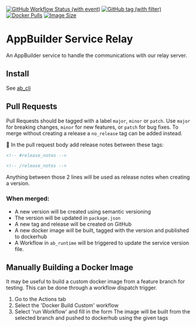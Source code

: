 [![GitHub Workflow Status (with event)](https://img.shields.io/github/actions/workflow/status/digi-serve/ab_service_relay/pr-merge-release.yml?logo=github&label=Build%20%26%20Test)](https://github.com/digi-serve/ab_service_relay/actions/workflows/pr-merge-release.yml)
[![GitHub tag (with filter)](https://img.shields.io/github/v/tag/digi-serve/ab_service_relay?logo=github&label=Latest%20Version)
](https://github.com/digi-serve/ab_service_relay/releases)
[![Docker Pulls](https://img.shields.io/docker/pulls/digiserve/ab-relay?logo=docker&logoColor=white&label=Docker%20Pulls)](https://hub.docker.com/r/digiserve/ab-relay)
[![Image Size](https://img.shields.io/docker/image-size/digiserve/ab-relay/master?logo=docker&logoColor=white&label=Image%20Size)](https://hub.docker.com/r/digiserve/ab-relay/tags)

# AppBuilder Service Relay
An AppBuilder service to handle the communications with our relay server.

## Install
See [ab_cli](https://github.com/digi-serve/ab-cli)

## Pull Requests
Pull Requests should be tagged with a label `major`, `minor` or `patch`. Use `major` for breaking changes, `minor` for new features, or `patch` for bug fixes. To merge without creating a release a `no_release` tag can be added instead.

:pencil: In the pull request body add release notes between these tags:
```md
<!-- #release_notes -->

<!-- /release_notes --> 
```
Anything between those 2 lines will be used as release notes when creating a version.

### When merged:
 - A new version will be created using semantic versioning
 - The version will be updated in `package.json`
 - A new tag and release will be created on GitHub
 - A new docker image will be built, tagged with the version and published to dockerhub
 - A Workflow in `ab_runtime` will be triggered to update the service version file.

 ## Manually Building a Docker Image
 It may be useful to build a custom docker image from a feature branch for testing.
This can be done through a workflow dispatch trigger.
1. Go to the Actions tab
2. Select the 'Docker Build Custom' workflow
3. Select 'run Workflow' and fill in the form
The image will be built from the selected branch and pushed to dockerhub using the given tags
